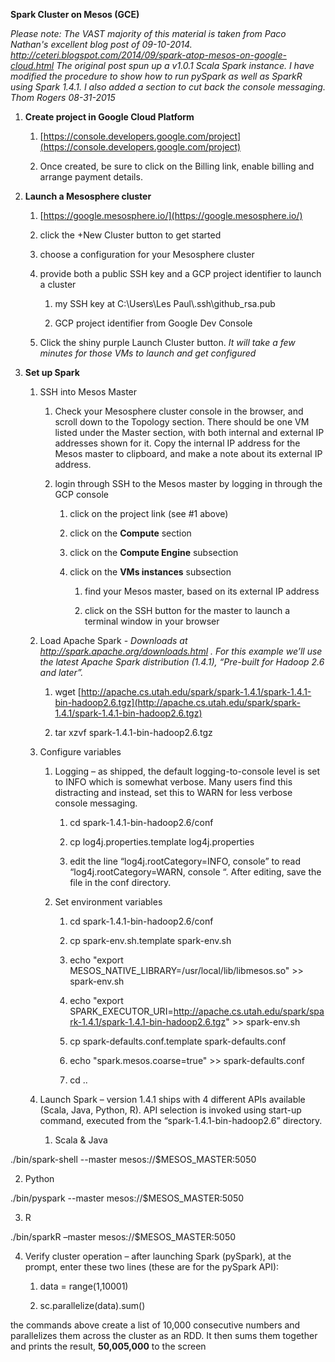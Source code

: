 **Spark Cluster on Mesos (GCE)**


*Please note: The VAST majority of this material is taken from Paco Nathan's excellent blog post of 09-10-2014.  http://ceteri.blogspot.com/2014/09/spark-atop-mesos-on-google-cloud.html  The original post spun up a v1.0.1 Scala Spark instance.  I have modified the procedure to show how to run pySpark as well as SparkR using Spark 1.4.1.   I also added a section to cut back the console messaging.  Thom Rogers 08-31-2015* 


1.  **Create project in Google Cloud Platform**

    1.  [https://console.developers.google.com/project](https://console.developers.google.com/project)

    2.  Once created, be sure to click on the Billing link, enable
        billing and arrange payment details.



2.  **Launch a Mesosphere cluster**

    1.  [https://google.mesosphere.io/](https://google.mesosphere.io/)

    2.  click the +New Cluster button to get started

    3.  choose a configuration for your Mesosphere cluster

    4.  provide both a public SSH key and a GCP project identifier to
        launch a cluster

        1.  my SSH key at C:\\Users\\Les Paul\\.ssh\\github\_rsa.pub

        2.  GCP project identifier from Google Dev Console

    5.  Click the shiny purple Launch Cluster button. *It will take a
        few minutes for those VMs to launch and get configured*



3.  **Set up Spark**

    1.  SSH into Mesos Master

        1.  Check your Mesosphere cluster console in the browser, and
            scroll down to the Topology section. There should be one VM
            listed under the Master section, with both internal and
            external IP addresses shown for it. Copy the internal IP
            address for the Mesos master to clipboard, and make a note
            about its external IP address.

        2.  login through SSH to the Mesos master by logging in through
            the GCP console

            1.  click on the project link (see \#1 above)

            2.  click on the **Compute** section

            3.  click on the **Compute Engine** subsection

            4.  click on the **VMs instances** subsection

                1.  find your Mesos master, based on its external IP
                    address

                2.  click on the SSH button for the master to launch a
                    terminal window in your browser

    2.  Load Apache Spark - *Downloads at
        http://spark.apache.org/downloads.html . For this example we’ll
        use the latest Apache Spark distribution (1.4.1), “Pre-built for
        Hadoop 2.6 and later”.*

        1.  wget
            [http://apache.cs.utah.edu/spark/spark-1.4.1/spark-1.4.1-bin-hadoop2.6.tgz](http://apache.cs.utah.edu/spark/spark-1.4.1/spark-1.4.1-bin-hadoop2.6.tgz)

        2.  tar xzvf spark-1.4.1-bin-hadoop2.6.tgz

    3.  Configure variables

        1.  Logging – as shipped, the default logging-to-console level
            is set to INFO which is somewhat verbose. Many users find
            this distracting and instead, set this to WARN for less
            verbose console messaging.

            1.  cd spark-1.4.1-bin-hadoop2.6/conf

            2.  cp log4j.properties.template log4j.properties

            3.  edit the line “log4j.rootCategory=INFO, console” to read
                “log4j.rootCategory=WARN, console “. After editing, save
                the file in the conf directory.

        2.  Set environment variables

            1.  cd spark-1.4.1-bin-hadoop2.6/conf

            2.  cp spark-env.sh.template spark-env.sh

            3.  echo "export
                MESOS\_NATIVE\_LIBRARY=/usr/local/lib/libmesos.so" \>\>
                spark-env.sh

            4.  echo "export
                SPARK\_EXECUTOR\_URI=http://apache.cs.utah.edu/spark/spark-1.4.1/spark-1.4.1-bin-hadoop2.6.tgz"
                \>\> spark-env.sh

            5.  cp spark-defaults.conf.template spark-defaults.conf

            6.  echo "spark.mesos.coarse=true" \>\> spark-defaults.conf

            7.  cd ..

    4.  Launch Spark – version 1.4.1 ships with 4 different APIs
        available (Scala, Java, Python, R). API selection is invoked
        using start-up command, executed from the
        “spark-1.4.1-bin-hadoop2.6” directory.

        1.  Scala & Java

./bin/spark-shell --master mesos://\$MESOS\_MASTER:5050



2.  Python

./bin/pyspark --master mesos://\$MESOS\_MASTER:5050



3.  R

./bin/sparkR –master mesos://\$MESOS\_MASTER:5050



4.  Verify cluster operation – after launching Spark (pySpark), at the
    prompt, enter these two lines (these are for the pySpark API):

    1.  data = range(1,10001)

    2.  sc.parallelize(data).sum()

the commands above create a list of 10,000 consecutive numbers and
parallelizes them across the cluster as an RDD. It then sums them
together and prints the result, **50,005,000** to the screen


